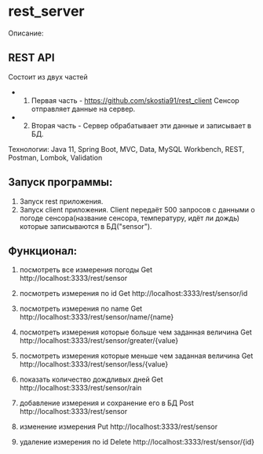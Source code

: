 # rest_server

Описание:
## REST API
Состоит из двух частей
- 1. Первая часть - https://github.com/skostia91/rest_client
Сенсор отправляет данные на сервер. 
- 2. Вторая часть - Сервер обрабатывает эти данные и записывает в БД.

Технологии: Java 11, Spring Boot, MVC, Data, MySQL Workbench, REST, Postman, Lombok, Validation

## Запуск программы:
1. Запуск rest приложения.
2. Запуск client приложения.
Client передаёт 500 запросов с данными о погоде сенсора(название сенсора, температуру, идёт ли дождь) которые записываются в БД("sensor"). 

## Функционал:
1. посмотреть все измерения погоды
Get
http://localhost:3333/rest/sensor

2. посмотреть измерения по id
Get
http://localhost:3333/rest/sensor/id

3. посмотреть измерения по name
Get
http://localhost:3333/rest/sensor/name/{name}

4. посмотреть измерения которые больше чем заданная величина
Get
http://localhost:3333/rest/sensor/greater/{value}

5. посмотреть измерения которые меньше чем заданная величина
Get
http://localhost:3333/rest/sensor/less/{value}

6. показать количество дождливых дней
Get
http://localhost:3333/rest/sensor/rain

7. добавление измерения и сохранение его в БД
Post
http://localhost:3333/rest/sensor

8. изменение измерения
Put
http://localhost:3333/rest/sensor

9. удаление измерения по id
Delete
http://localhost:3333/rest/sensor/{id}
